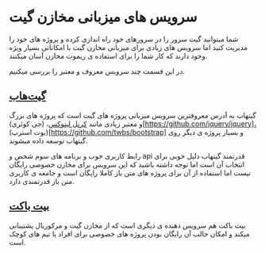 سرویس های میزبانی مخازن گیت
=====
شما میتوانید گیت سرور را در سرورهای خود راه اندازی کرده و پروژه های خود را مدیریت کنید اما سرویس های زیادی برای میزبانی مخازن گیت با امکاناتی بسیار ویژه وجود دارند که کار شما را برای استفاده ی ریموت مخازن آسان میکنند.

در این قسمت چند سرویس معروف و معتبر را بررسی میکنیم.

[گیت‌هاب](https://github.com)
-----
گیتهاب به آدرس معروفترین سرویس میزبانی پروژه های گیت است که پروژه های بزرگ و معتبر زیادی مانند [کرنل لینوکس](https://github.com/torvalds/linux)، (جی کوئری)[https://github.com/jquery/jquery]، (بوت استرپ)[https://github.com/twbs/bootstrap] و بسیار پروژه ی دیگر روی گیتهاب توسعه داده میشوند.

رابط کاربری خوب و برنامه های سوم شخص و api قدرتمند گیتهاب دلیل خوبی برای انتخاب آن است اما توجه داشته باشید که این سرویس برای مخازن خصوصی رایگان نیست اما استفاده از آن برای پروژه های متن باز کاملا رایگان است و جامعه ی کاربری متن باز قدرتمندی دارد.


[بیت باکت](https://bitbucket.org)
-----
بیت باکت هم سرویس دهنده ی دیگری است که از مخازن گیت و مرکوریال پشتیبانی میکند و امکان جالب آن رایگان بودن پروژه های خصوصی برای افراد یا تیم های کوچک است.

